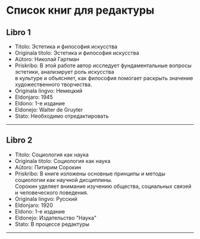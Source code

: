 # Список книг для редактуры

## Libro 1
- Titolo: Эстетика и философия искусства
- Originala titolo: Эстетика и философия искусства
- Aŭtoro: Николай Гартман
- Priskribo:
  В этой работе автор исследует фундаментальные вопросы эстетики, анализирует роль искусства  
  в культуре и объясняет, как философия помогает раскрыть значение художественного творчества.
- Originala lingvo: Немецкий
- Eldonjaro: 1945
- Eldono: 1-е издание
- Eldonejo: Walter de Gruyter
- Stato: Необходимо отредактировать

---

## Libro 2
- Titolo: Социология как наука
- Originala titolo: Социология как наука
- Aŭtoro: Питирим Сорокин
- Priskribo:
  В книге изложены основные принципы и методы социологии как научной дисциплины.  
  Сорокин уделяет внимание изучению общества, социальных связей и человеческого поведения.
- Originala lingvo: Русский
- Eldonjaro: 1920
- Eldono: 1-е издание
- Eldonejo: Издательство "Наука"
- Stato: В процессе редактуры

---

